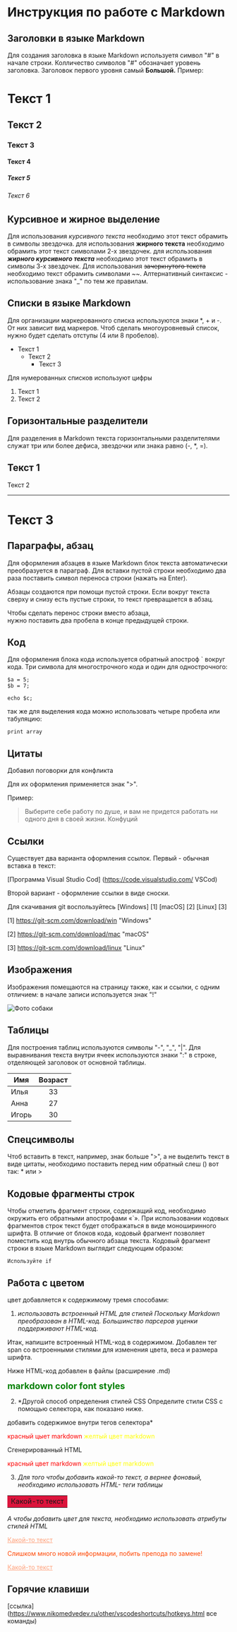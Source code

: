 # Инструкция по работе с Markdown

## Заголовки в языке Markdown
Для создания заголовка в языке Markdown используетя символ "#" в начале строки. Колличество символов "#" обозначает уровень заголовка. Заголовок первого уровня самый **Большой.** Пример:

# Текст 1 
## Текст 2
### Текст 3
#### Текст 4
##### Текст 5
###### Текст 6

## Курсивное и жирное выделение
Для использования *курсивного текста* необходимо этот текст обрамить в символы звездочка. для использования **жирного текста** необходимо обрамить этот текст символами 2-х звездочек. для использования ***жирного курсивного текста*** необходимо этот текст обрамить в символы 3-х звездочек. Для использования ~~зачеркнутого текста~~ необходимо текст обрамить символами ~~. Алтернативный синтаксис - использование знака "_" по тем же правилам.

## Списки в языке Markdown
Для организации маркерованного списка используются знаки *, + и -. От них зависит вид маркеров. Чтоб сделать многоуровневый список, нужно будет сделать отступы (4 или 8 пробелов).
* Текст 1
    - Текст 2
        + Текст 3
        
Для нумерованных списков используют цифры
1. Текст 1
2. Текст 2

## Горизонтальные разделители
Для разделения в Markdown текста горизонтальными разделителями служат три или более дефиса, звездочки или знака равно (-, *, =).

Текст 1
-------------
Текст 2
*********
Текст 3
====

## Параграфы, абзац
Для оформления абзацев в языке Markdown блок текста автоматически преобразуется в параграф. Для вставки пустой строки необходимо два раза поставить символ переноса строки (нажать на Enter).

Абзацы создаются при помощи пустой строки. Если вокруг текста сверху и снизу есть пустые строки, то текст превращается в абзац.

Чтобы сделать перенос строки вместо абзаца,  
нужно поставить два пробела в конце предыдущей строки.

## Код
Для оформления блока кода используется обратный апостроф ` вокруг кода. Три символа для многострочного кода и один для однострочного:
```
$a = 5;
$b = 7;
```

`echo $c;`

так же для выделения кода можно использовать четыре пробела или табуляцию:

    print array

## Цитаты
Добавил поговорки для конфликта

Для их оформления применяется знак ">". 

Пример:

> Выберите себе работу по душе, и вам не придется работать ни одного дня в своей жизни. Конфуций

## Ссылки
Существует два варианта оформления ссылок. 
Первый - обычная вставка в текст:

[Программа Visual Studio Cod] (https://code.visualstudio.com/ VSCod)

Второй вариант - оформление ссылки в виде сноски.

Для скачивания git воспользуйтесь [Windows] [1] [macOS] [2] [Linux] [3]

[1] https://git-scm.com/download/win "Windows"

[2] https://git-scm.com/download/mac "macOS"

[3] https://git-scm.com/download/linux "Linux"

## Изображения
Изображения помещаются на страницу также, как и ссылки, с одним отличием: в начале записи используется знак "!"

![Фото собаки](media-share.jpg)

## Таблицы
Для построения таблиц используются символы "-", "_", "|". Для выравнивания текста внутри ячеек используются знаки ":" в строке, отделяющей заголовок от основной таблицы.

  Имя   |  Возраст
--------|:---------:
Илья    | 33
Анна    | 27
Игорь   | 30

## Спецсимволы
Чтоб вставить в текст, например, знак больше ">", а не выделить текст в виде цитаты, необходимо поставить перед ним обратный слеш (\) вот так: \* или \>

## Кодовые фрагменты строк
Чтобы отметить фрагмент строки, содержащий код, необходимо окружить его обратными апострофами «`». При использовании кодовых фрагментов строк текст будет отображаться в виде моноширинного шрифта. В отличие от блоков кода, кодовый фрагмент позволяет поместить код внутрь обычного абзаца текста. Кодовый фрагмент строки в языке Markdown выглядит следующим образом:

`Используйте if`

## Работа с цветом
цвет добавляется к содержимому тремя способами:

1. *использовать встроенный HTML для стилей
Поскольку Markdown преобразован в HTML-код. Большинство парсеров уценки поддерживают HTML-код.*

Итак, напишите встроенный HTML-код в содержимом. Добавлен тег span со встроенными стилями для изменения цвета, веса и размера шрифта.

Ниже HTML-код добавлен в файлы (расширение .md)

<span style="color:green;font-weight:700;font-size:20px">
    markdown color font styles
</span>

2. *Другой способ определения стилей CSS
Определите стили CSS с помощью селектора, как показано ниже.

добавить содержимое внутри тегов селектора*  
<style>
red { color: red }
yellow { color: yellow }
</style>

<red> красный цыет markdown</red>
<yellow> желтый цвет markdown</yellow>

Сгенерированный HTML
<p><red> красный цвет markdown</red>
<yellow> желтый цвет markdown</yellow></p>

3. *Для того чтобы добавить какой-то текст, а вернее фоновый, необходимо использовать HTML- теги таблицы*
<table>
<tr><td bgcolor="#DC143C">
Какой-то текст
</td><tr>
</table>

*А чтобы добавить цвет для текста, необходимо использовать атрибуты стилей HTML*

<a href="https://mirpozitiva.ru/wp-content/uploads/2019/11/1477469601_nature_gora.jpg" style="color:#FFA07A">Какой-то текст</a>

<p style="color:#FF4500">Слишком много новой информации, побить препода по замене!</p>
<a href="#" style="color:#FFA07A">Какой-то текст</a>


## Горячие клавиши
[ссылка] (https://www.nikomedvedev.ru/other/vscodeshortcuts/hotkeys.html все команды)




